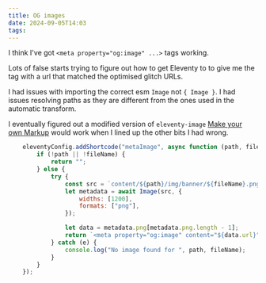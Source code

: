 ```yaml
---
title: OG images
date: 2024-09-05T14:03
tags:
---
```


I think I've got `<meta property="og:image" ...>` tags working.

Lots of false starts trying to figure out how to get Eleventy to to give me the tag with a url that matched the optimised glitch URLs.

I had issues with importing the correct esm `Image` not `{ Image }`.
I had issues resolving paths as they are different from the ones used in the automatic transform.

I eventually figured out a modified version of `eleventy-image` [Make your own Markup](https://www.11ty.dev/docs/plugins/image/#make-your-own-markup) would work when I lined up the other bits I had wrong.
```js
	eleventyConfig.addShortcode("metaImage", async function (path, fileName) {
		if (!path || !fileName) {
			return "";
		} else {
			try {
				const src = `content/${path}/img/banner/${fileName}.png`;
				let metadata = await Image(src, {
					widths: [1200],
					formats: ["png"],
				});

				let data = metadata.png[metadata.png.length - 1];
				return `<meta property="og:image" content="${data.url}" />`;
			} catch (e) {
				console.log("No image found for ", path, fileName);
			}
		}
	});
```
